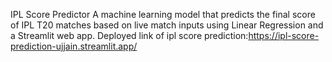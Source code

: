 IPL Score Predictor
A machine learning model that predicts the final score of IPL T20 matches based on live match inputs using Linear Regression and a Streamlit web app.
Deployed link of ipl score prediction:https://ipl-score-prediction-ujjain.streamlit.app/
